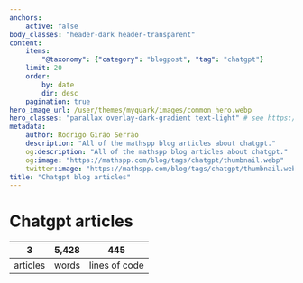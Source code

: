 ```yaml
---
anchors:
    active: false
body_classes: "header-dark header-transparent"
content:
    items:
        "@taxonomy": {"category": "blogpost", "tag": "chatgpt"}
    limit: 20
    order:
        by: date
        dir: desc
    pagination: true
hero_image_url: /user/themes/myquark/images/common_hero.webp
hero_classes: "parallax overlay-dark-gradient text-light" # see https://demo.getgrav.org/blog-skeleton/blog/hero-classes
metadata:
    author: Rodrigo Girão Serrão
    description: "All of the mathspp blog articles about chatgpt."
    og:description: "All of the mathspp blog articles about chatgpt."
    og:image: "https://mathspp.com/blog/tags/chatgpt/thumbnail.webp"
    twitter:image: "https://mathspp.com/blog/tags/chatgpt/thumbnail.webp"
title: "Chatgpt blog articles"
---
```


# Chatgpt articles


<table class="stats-table">
    <thead>
        <tr>
            <th style="text-align: center;">3</th>
            <th style="text-align: center;">5,428</th>
            <th style="text-align: center;">445</th>
        </tr>
    </thead>
    <tbody>
        <tr>
            <td style="text-align: center;">articles</td>
            <td style="text-align: center;">words</td>
            <td style="text-align: center;">lines of code</td>
        </tr>
    </tbody>
</table>